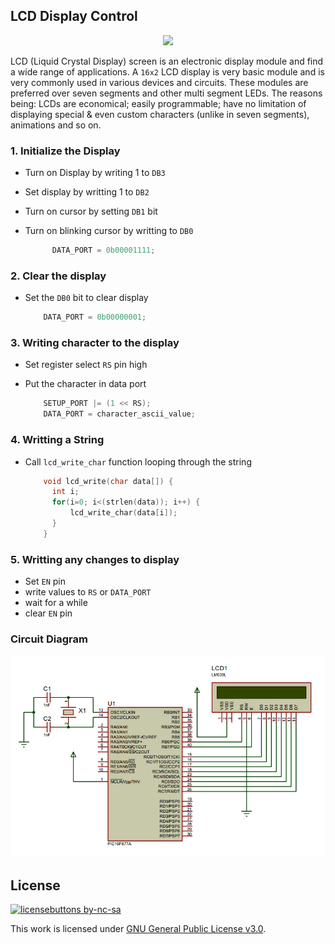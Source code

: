 ## LCD Display Control

<p align="center">
  <img src="https://circuitdigest.com/sites/default/files/inlineimages/16x2-LCD-Module-Pinouts.png" width="400"/>
</p>

LCD (Liquid Crystal Display) screen is an electronic display module and find a wide range of applications. A `16x2` LCD display is very basic module and is very commonly used in various devices and circuits. These modules are preferred over seven segments and other multi segment LEDs. The reasons being: LCDs are economical; easily programmable; have no limitation of displaying special & even custom characters (unlike in seven segments), animations and so on.

### 1. Initialize the Display
- Turn on Display by writing 1 to `DB3`
- Set display by writting 1 to `DB2`
- Turn on cursor by setting `DB1` bit
- Turn on blinking cursor by writting to `DB0`

  ```c
        DATA_PORT = 0b00001111;
  ```
  
### 2. Clear the display
- Set the `DB0` bit to clear display

  ```c
      DATA_PORT = 0b00000001;
  ```
  
### 3. Writing character to the display
- Set register select `RS` pin high
- Put the character in data port

  ```c
      SETUP_PORT |= (1 << RS);
      DATA_PORT = character_ascii_value;
  ```
  
### 4. Writting a String
- Call `lcd_write_char` function looping through the string

  ```c
      void lcd_write(char data[]) {
        int i;
        for(i=0; i<(strlen(data)); i++) {
            lcd_write_char(data[i]);
        }
      }
  ```
  
### 5. Writting any changes to display
- Set `EN` pin
- write values to `RS` or `DATA_PORT`
- wait for a while
- clear `EN` pin

### Circuit Diagram

<p align="center">
  <img src="lcd.PNG" width="600"/>
</p>

## License
[![licensebuttons by-nc-sa](https://licensebuttons.net/l/by-nc-sa/3.0/88x31.png)](https://creativecommons.org/licenses/by-nc-sa/4.0)

This work is licensed under [GNU General Public License v3.0](https://github.com/atick-faisal/PIC16F877a/blob/master/LICENSE).
